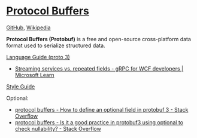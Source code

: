 # [Protocol Buffers](https://protobuf.dev/)
[GitHub](https://github.com/protocolbuffers/protobuf), [Wikipedia](https://en.wikipedia.org/wiki/Protocol_Buffers)

**Protocol Buffers (Protobuf)** is a free and open-source cross-platform data format used to serialize structured data.

[Language Guide (proto 3)](https://protobuf.dev/programming-guides/proto3/)
- [Streaming services vs. repeated fields - gRPC for WCF developers | Microsoft Learn](https://learn.microsoft.com/en-us/dotnet/architecture/grpc-for-wcf-developers/streaming-versus-repeated)

[Style Guide](https://protobuf.dev/programming-guides/style/)

Optional:
- [protocol buffers - How to define an optional field in protobuf 3 - Stack Overflow](https://stackoverflow.com/questions/42622015/how-to-define-an-optional-field-in-protobuf-3)
- [protocol buffers - Is it a good practice in protobuf3 using optional to check nullability? - Stack Overflow](https://stackoverflow.com/questions/69441101/is-it-a-good-practice-in-protobuf3-using-optional-to-check-nullability)